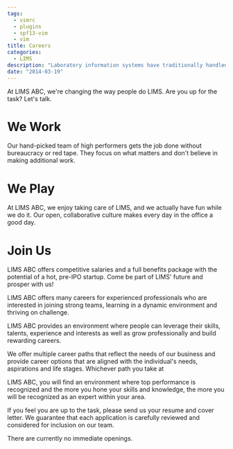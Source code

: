 ```yaml
---
tags:
  - vimrc
  - plugins
  - spf13-vim
  - vim
title: Careers
categories:
  - LIMS
description: "Laboratory information systems have traditionally handled only the management and "
date: "2014-03-19"
---
```


At LIMS ABC, we're changing the way people do LIMS. Are you up for the task? Let's talk.

# We Work

Our hand-picked team of high performers gets the job done without bureaucracy or red tape. They focus on what matters and don't believe in making additional work.

 

# We Play

At LIMS ABC, we enjoy taking care of LIMS, and we actually have fun while we do it. Our open, collaborative culture makes every day in the office a good day.

# Join Us

LIMS ABC offers competitive salaries and a full benefits package with the potential of a hot, pre-IPO startup. Come be part of LIMS' future and prosper with us!

LIMS ABC offers many careers for experienced professionals who are interested in joining strong teams, learning in a dynamic environment and thriving on challenge.

LIMS ABC provides an environment where people can leverage their skills, talents, experience and interests as well as grow professionally and build rewarding careers.

We offer multiple career paths that reflect the needs of our business and provide career options that are aligned with the individual's needs, aspirations and life stages. Whichever path you take at

LIMS ABC, you will find an environment where top performance is recognized and the more you hone your skills and knowledge, the more you will be recognized as an expert within your area.

If you feel you are up to the task, please send us your resume and cover letter. We guarantee that each application is carefully reviewed and considered for inclusion on our team.

There are currently no immediate openings.